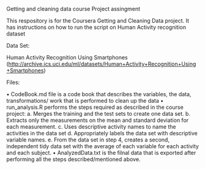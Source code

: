 Getting and cleaning data course Project assingment

This respository is for the Coursera Getting and Cleaning Data project. 
It has instructions on how to run the script on Human Activity recognition dataset 

Data Set:	

Human Activity Recognition Using Smartphones (http://archive.ics.uci.edu/ml/datasets/Human+Activity+Recognition+Using+Smartphones)

Files:

•	CodeBook.md file is a code book that describes the variables, the data, transformations/ work that is performed to clean up the data
•	run_analysis.R performs the steps required as described in the course project:
	a. Merges the training and the test sets to create one data set.
	b. Extracts only the measurements on the mean and standard deviation for each measurement.
	c. Uses descriptive activity names to name the activities in the data set
	d. Appropriately labels the data set with descriptive variable names.
	e. From the data set in step 4, creates a second, independent tidy data set with the average of each variable for each activity and each subject.
•	AnalyzedData.txt is the filnal data that is exported after performing all the steps described/mentioned above.
